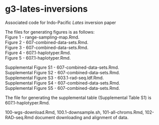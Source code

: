 # g3-lates-inversions
Associated code for Indo-Pacific _Lates_ inversion paper

The files for generating figures is as follows:      
Figure 1 - range-sampling-map.Rmd.        
Figure 2 - 607-combined-data-sets.Rmd.    
Figure 3 - 607-combined-data-sets.Rmd.   
Figure 4 - 607.1-haplotyper.Rmd.    
Figure 5 - 607.1-haplotyper.Rmd.    

Supplemental Figure S1 - 607-combined-data-sets.Rmd.   
Supplemental Figure S2 - 607-combined-data-sets.Rmd.   
Supplemental Figure S3 - 603.1-rad-seq.ldf.Rmd.    
Supplemental Figure S4 - 607-combined-data-sets.Rmd.    
Supplemental Figure S5 - 607-combined-data-sets.Rmd.   

The file for generating the supplemental table (Supplemental Table S1) is 607.1-haplotyper.Rmd.  

100-wgs-download.Rmd, 100.1-downsample.sh, 101-all-chroms.Rmd, 102-RAD-seq.Rmd document downloading and alignment of data.   

